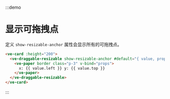 :::demo

# 显示可拖拽点

定义 `show-resizable-anchor` 属性会显示所有的可拖拽点。

```html
<ve-card :height="200">
  <ve-draggable-resizable show-resizable-anchor #default="{ value, props }">
    <ve-paper border class="p-3" v-bind="props">
      x: {{ value.left }} y: {{ value.top }}
    </ve-paper>
  </ve-draggable-resizable>
</ve-card>
```

:::